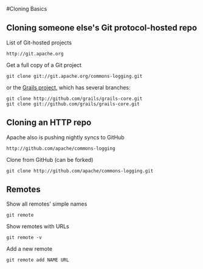 #Cloning Basics
## Cloning someone else's Git protocol-hosted repo
List of Git-hosted projects

    http://git.apache.org
    
Get a full copy of a Git project

    git clone git://git.apache.org/commons-logging.git
    
or the [Grails project](http://github.com/grails/grails-core), which has several branches:

    git clone http://github.com/grails/grails-core.git
    git clone git://github.com/grails/grails-core.git

## Cloning an HTTP repo
Apache also is pushing nightly syncs to GitHub

    http://github.com/apache/commons-logging
    
Clone from GitHub (can be forked)

    git clone http://github.com/apache/commons-logging.git

## Remotes
Show all remotes' simple names

    git remote

Show remotes with URLs

    git remote -v

Add a new remote

    git remote add NAME URL

